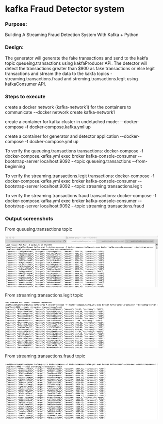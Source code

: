 # kafka Fraud Detector system

### Purpose: 
Building A Streaming Fraud Detection System With Kafka + Python

### Design:

The generator will generate the fake transactions and send to the kakfa topic queueing.transactions using kakfaProducer API. The detector will detect the transactions greater than $900 as fake transactions or else legit transactions and stream the data to the kakfa topics - streaming.transactions.fraud and streming.transactions.legit using kafkaConsumer API. 

### Steps to execute

create a docker network (kafka-network1) for the containers to communicate
  --docker network create kafka-network1

create a container for kafka cluster in undetached mode:
 --docker-compose -f docker-compose.kafka.yml up
 
create a container for generator and detector application 
 --docker-compose -f docker-compose.yml up
 
To verify the queueing.transactions transactions:
docker-compose -f docker-compose.kafka.yml exec broker kafka-console-consumer --bootstrap-server localhost:9092 --topic queueing.transactions --from-beginning

To verify the streaming.transactions.legit transactions:
docker-compose -f docker-compose.kafka.yml exec broker kafka-console-consumer --bootstrap-server localhost:9092 --topic streaming.transactions.legit

To verify the streaming.transactions.fraud transactions:
docker-compose -f docker-compose.kafka.yml exec broker kafka-console-consumer --bootstrap-server localhost:9092 --topic streaming.transactions.fraud

### Output screenshots

From queueing.transactions topic

![img1](https://github.com/bsathyamur/kafka-fraudDetector/blob/main/queueing.transactions.png)

From streaming.transactions.legit topic

![img2](https://github.com/bsathyamur/kafka-fraudDetector/blob/main/legit.png)

From streaming.transactions.fraud topic

![img3](https://github.com/bsathyamur/kafka-fraudDetector/blob/main/fraud.png)
